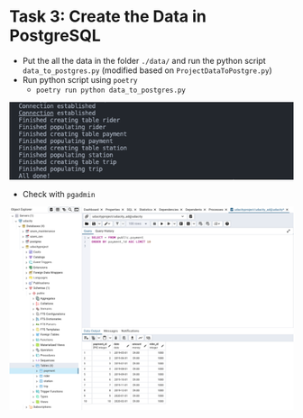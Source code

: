 # Task 3: Create the Data in PostgreSQL
- Put the all the data in the folder `./data/` and run the python script `data_to_postgres.py` (modified based on `ProjectDataToPostgre.py`)
- Run python script using `poetry`
    - `poetry run python data_to_postgres.py`

![data_to_postgres_1](../assets/data_to_pg_1.png)
- Check with `pgadmin`

![data_to_postgres_2](../assets/data_to_pg_2.png)
